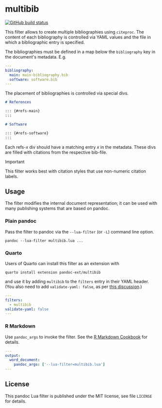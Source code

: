 # multibib

[![GitHub build status][CI badge]][CI workflow]

This filter allows to create multiple bibliographies using
`citeproc`. The content of each bibliography is controlled via
YAML values and the file in which a bibliographic entry is
specified.

[CI badge]: https://img.shields.io/github/actions/workflow/status/pandoc-ext/multibib/ci.yaml?logo=github&branch=main
[CI workflow]: https://github.com/pandoc-ext/multibib/actions/workflows/ci.yaml

The bibliographies must be defined in a map below the
`bibliography` key in the document's metadata. E.g.

```yaml
---
bibliography:
  main: main-bibliography.bib
  software: software.bib
---
```

The placement of bibliographies is controlled via special divs.

``` markdown
# References

::: {#refs-main}
:::

# Software

::: {#refs-software}
:::
```

Each refs-*x* div should have a matching entry *x* in the
metadata. These divs are filled with citations from the respective
bib-file.

> [!IMPORTANT]
> This filter works best with citation styles that use non-numeric
> citation labels.


Usage
------------------------------------------------------------------

The filter modifies the internal document representation; it can
be used with many publishing systems that are based on pandoc.

### Plain pandoc

Pass the filter to pandoc via the `--lua-filter` (or `-L`) command
line option.

    pandoc --lua-filter multibib.lua ...

### Quarto

Users of Quarto can install this filter as an extension with

    quarto install extension pandoc-ext/multibib

and use it by adding `multibib` to the `filters` entry
in their YAML header. (You also need to add `validate-yaml: false`, as per [this discussion](https://github.com/quarto-dev/quarto-cli/issues/4139).)

``` yaml
---
filters:
  - multibib
validate-yaml: false
---
```

### R Markdown

Use `pandoc_args` to invoke the filter. See the [R Markdown
Cookbook](https://bookdown.org/yihui/rmarkdown-cookbook/lua-filters.html)
for details.

``` yaml
---
output:
  word_document:
    pandoc_args: ['--lua-filter=multibib.lua']
---
```

License
------------------------------------------------------------------

This pandoc Lua filter is published under the MIT license, see
file `LICENSE` for details.
